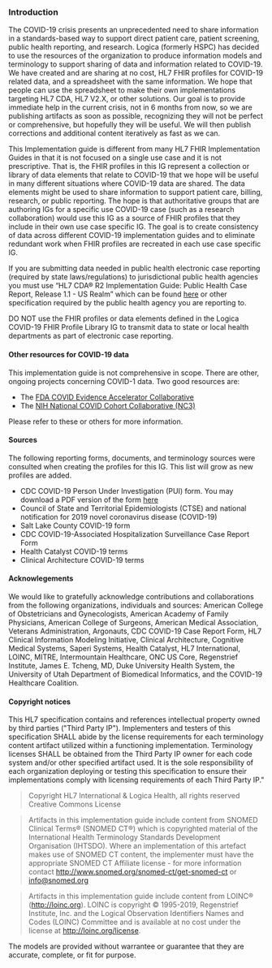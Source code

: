### Introduction

The COVID-19 crisis presents an unprecedented need to share information in a standards-based way to support direct patient care, patient screening, public health reporting, and research.  Logica (formerly HSPC) has decided to use the resources of the organization to produce information models and terminology to support sharing of data and information related to COVID-19.  We have created and are sharing at no cost, HL7 FHIR profiles for COVID-19 related data, and a spreadsheet with the same information. We hope that people can use the spreadsheet to make their own implementations targeting HL7 CDA, HL7 V2.X, or other solutions. Our goal is to provide immediate help in the current crisis, not in 6 months from now, so we are publishing artifacts as soon as possible, recognizing they will not be perfect or comprehensive, but hopefully they will be useful.  We will then publish corrections and additional content iteratively as fast as we can.

This Implementation guide is different from many HL7 FHIR Implementation Guides in that it is not focused on a single use case and it is not prescriptive.  That is, the FHIR profiles in this IG represent a collection or library of data elements that relate to COVID-19 that we hope will be useful in many different situations where COVID-19 data are shared.  The data elements might be used to share information to support patient care, billing, research, or public reporting. The hope is that authoritative groups that are authoring IGs for a specific use COVID-19 case (such as a research collaboration) would use this IG as a source of FHIR profiles that they include in their own use case specific IG.  The goal is to create consistency of data across different COVID-19 implementation guides and to eliminate redundant work when FHIR profiles are recreated in each use case specific IG.

If you are submitting data needed in public health electronic case reporting (required by state laws/regulations) to jurisdictional public health agencies you must use “HL7 CDA® R2 Implementation Guide: Public Health Case Report, Release 1.1 - US Realm” which can be found [here](https://www.hl7.org/implement/standards/product_brief.cfm?product_id=436) or other specification required by the public health agency you are reporting to.

DO NOT use the FHIR profiles or data elements defined in the Logica COVID-19 FHIR Profile Library IG to transmit data to state or local health departments as part of electronic case reporting.


#### Other resources for COVID-19 data

This implementation guide is not comprehensive in scope.  There are other, ongoing projects concerning COVID-1 data.  Two good resources are:
- The [FDA COVID Evidence Accelerator Collaborative](https://www.fda.gov/drugs/coronavirus-covid-19-drugs/covid-19-real-world-data-rwd-data-elements-harmonization-project)
- The [NIH National COVID Cohort Collaborative (NC3)](https://ncats.nih.gov/n3c)

Please refer to these or others for more information.

#### Sources

The following reporting forms, documents, and terminology sources were consulted when creating the profiles for this IG.  This list will grow as new profiles are added.

- CDC COVID-19 Person Under Investigation (PUI) form.  You may download a PDF version of the form [here](https://www.okmed.org/web/images/online/documents/COVID19/CDC-PUI-Report-Form.pdf)
- Council of State and Territorial Epidemiologists (CTSE) and national notification for 2019 novel coronavirus disease (COVID-19)
- Salt Lake County COVID-19 form
- CDC COVID-19-Associated Hospitalization Surveillance Case Report Form
- Health Catalyst COVID-19 terms
- Clinical Architecture COVID-19 terms


#### Acknowlegements

We would like to gratefully acknowledge contributions and collaborations from the following organizations, individuals and sources: American College of Obstetricians and Gynecologists, American Academy of Family Physicians, American College of Surgeons, American Medical Association, Veterans Administration, Argonauts, CDC COVID-19 Case Report Form, HL7 Clinical Information Modeling Initiative, Clinical Architecture, Cognitive Medical Systems, Saperi Systems, Health Catalyst, HL7 International, LOINC, MITRE, Intermountain Healthcare, ONC US Core, Regenstrief Institute, James E. Tcheng, MD, Duke University Health System, the University of Utah Department of Biomedical Informatics, and the COVID-19 Healthcare Coalition.

#### Copyright notices

This HL7 specification contains and references intellectual property owned by third parties ("Third Party IP").  Implementers and testers of this specification SHALL abide by the license requirements for each terminology content artifact utilized within a functioning implementation. Terminology licenses SHALL be obtained from the Third Party IP owner for each code system and/or other specified artifact used. It is the sole responsibility of each organization deploying or testing this specification to ensure their implementations comply with licensing requirements of each Third Party IP."

>Copyright HL7 International & Logica Health, all rights reserved Creative Commons License

>Artifacts in this implementation guide include content from SNOMED Clinical Terms® (SNOMED CT®) which is copyrighted material of the International Health Terminology Standards Development Organisation (IHTSDO). Where an implementation of this artefact makes use of SNOMED CT content, the implementer must have the appropriate SNOMED CT Affiliate license - for more information contact http://www.snomed.org/snomed-ct/get-snomed-ct or info@snomed.org

>Artifacts in this implementation guide include content from LOINC® (http://loinc.org). LOINC is copyright © 1995-2019, Regenstrief Institute, Inc. and the Logical Observation Identifiers Names and Codes (LOINC) Committee and is available at no cost under the license at http://loinc.org/license.

The models are provided without warrantee or guarantee that they are accurate, complete, or fit for purpose.